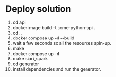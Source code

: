 # Deploy solution

1. cd api
2. docker image build -t acme-python-api .
3. cd ..
4. docker compose up -d --build
5. wait a few seconds so all the resources spin-up.
6. make
7. docker compose up -d
8. make start_spark
9. cd generator
10. install dependencies and run the generator.